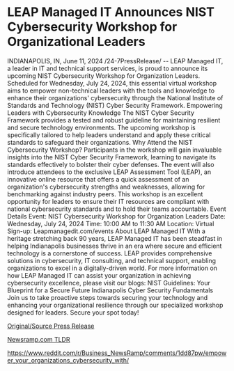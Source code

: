 # LEAP Managed IT Announces NIST Cybersecurity Workshop for Organizational Leaders

INDIANAPOLIS, IN, June 11, 2024 /24-7PressRelease/ -- LEAP Managed IT, a leader in IT and technical support services, is proud to announce its upcoming NIST Cybersecurity Workshop for Organization Leaders. Scheduled for Wednesday, July 24, 2024, this essential virtual workshop aims to empower non-technical leaders with the tools and knowledge to enhance their organizations' cybersecurity through the National Institute of Standards and Technology (NIST) Cyber Security Framework.  Empowering Leaders with Cybersecurity Knowledge  The NIST Cyber Security Framework provides a tested and robust guideline for maintaining resilient and secure technology environments. The upcoming workshop is specifically tailored to help leaders understand and apply these critical standards to safeguard their organizations.  Why Attend the NIST Cybersecurity Workshop?  Participants in the workshop will gain invaluable insights into the NIST Cyber Security Framework, learning to navigate its standards effectively to bolster their cyber defenses. The event will also introduce attendees to the exclusive LEAP Assessment Tool (LEAP), an innovative online resource that offers a quick assessment of an organization's cybersecurity strengths and weaknesses, allowing for benchmarking against industry peers.  This workshop is an excellent opportunity for leaders to ensure their IT resources are compliant with national cybersecurity standards and to hold their teams accountable.  Event Details Event: NIST Cybersecurity Workshop for Organization Leaders Date: Wednesday, July 24, 2024 Time: 10:00 AM to 11:30 AM Location: Virtual Sign-up: Leapmanagedit.com/events  About LEAP Managed IT  With a heritage stretching back 90 years, LEAP Managed IT has been steadfast in helping Indianapolis businesses thrive in an era where secure and efficient technology is a cornerstone of success. LEAP provides comprehensive solutions in cybersecurity, IT consulting, and technical support, enabling organizations to excel in a digitally-driven world.  For more information on how LEAP Managed IT can assist your organization in achieving cybersecurity excellence, please visit our blogs:  NIST Guidelines: Your Blueprint for a Secure Future Indianapolis Cyber Security Fundamentals  Join us to take proactive steps towards securing your technology and enhancing your organizational resilience through our specialized workshop designed for leaders. Secure your spot today! 

[Original/Source Press Release](https://www.24-7pressrelease.com/press-release/511586/leap-managed-it-announces-nist-cybersecurity-workshop-for-organizational-leaders)
                    

[Newsramp.com TLDR](None) 

https://www.reddit.com/r/Business_NewsRamp/comments/1dd87pw/empower_your_organizations_cybersecurity_with/